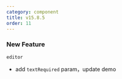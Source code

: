 ```yaml
---
category: component
title: v15.8.5
order: 11
---
```


### New Feature

`editor`

- add `textRequired` param，update demo
